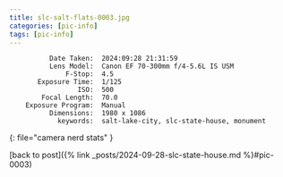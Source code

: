 ```yaml
---
title: slc-salt-flats-0003.jpg
categories: [pic-info]
tags: [pic-info]
---
```


```text
          Date Taken:  2024:09:28 21:31:59
          Lens Model:  Canon EF 70-300mm f/4-5.6L IS USM
              F-Stop:  4.5
       Exposure Time:  1/125
                 ISO:  500
        Focal Length:  70.0
    Exposure Program:  Manual
          Dimensions:  1980 x 1086
            keywords:  salt-lake-city, slc-state-house, monument
```
{: file="camera nerd stats" }

[back to post]({% link _posts/2024-09-28-slc-state-house.md %}#pic-0003)